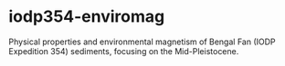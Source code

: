 # iodp354-enviromag
Physical properties and environmental magnetism of Bengal Fan (IODP Expedition 354) sediments, focusing on the Mid-Pleistocene.
